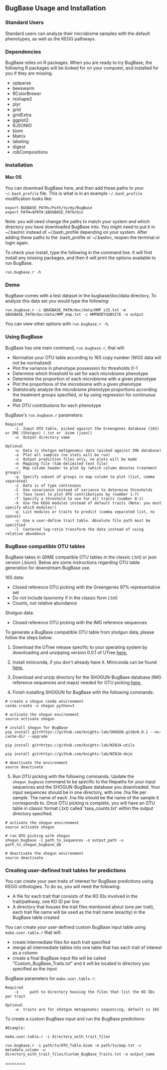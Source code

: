 ## BugBase Usage and Installation

### Standard Users
Standard users can analyze their microbiome samples with the default phenotypes, as well as the KEGG pathways. 

### Dependencies

BugBase relies on R packages. When you are ready to try BugBase, the following R packages will be looked for on your computer, and installed for you if they are missing.

* optparse
* beeswarm
* RColorBrewer
* reshape2
* plyr
* grid
* gridExtra
* ggplot2
* RJSONIO
* biom
* Matrix
* labeling
* digest
* robCompositions

### Installation
#### Mac OS
You can download BugBase here, and then add these paths to your `~/.bash_profile` file. This is what is in an example `~/.bash_profile` modification looks like:

```
export BUGBASE_PATH=/Path/to/my/BugBase
export PATH=$PATH:$BUGBASE_PATH/bin
```

Note: you will need change the paths to match your system and which directory you have downloaded BugBase into. You might need to put it in ~/.bashrc instead of ~/.bash_profile depending on your system. After adding these paths to the .bash_profile or ~/.bashrc, reopen the terminal or login again.

To check your install, type the following in the command line.  It will first install any missing packages, and then it will print the options available to run BugBase.

```
run.bugbase.r -h 
```

### Demo
BugBase comes with a test dataset in the bugbase/doc/data directory. To analyze this data set you would type the following:

```
run.bugbase.r -i $BUGBASE_PATH/doc/data/HMP_s15.txt -m $BUGBASE_PATH/doc/data/HMP_map.txt -c HMPBODYSUBSITE -o output
```

You can view other options with `run.bugbase.r -h`.

### Using BugBase 

BugBase has one main command, `run.bugbase.r`, that will:
-	Normalize your OTU table according to 16S copy number (WGS data will not be normalized)
-	Plot the variance in phenotype possession for thresholds 0-1
-	Determine which threshold to set for each microbiome phenotype
-	Determine the proportion of each microbiome with a given phenotype
-	Plot the proportions of the microbiome with a given phenotype
-	Statistically analyze the microbiome phenotype proportions according the treatment groups specified, or by using regression for continuous data
-	Plot OTU contributions for each phenotype

BugBase's `run.bugbase.r` parameters:
```
Required
	-i	Input OTU table, picked against the Greengenes database (16S) or IMG (Shotgun) (.txt or .biom (json))
	-o	Output directory name
	
Optional
	-w	Data is shotgun metagenomic data (picked against IMG database)
	-a 	Plot all samples (no stats will be run)
	-x	Output prediction files only, no plots will be made
	-m	Mapping file (tab-delimited text file)
	-c	Map column header to plot by (which column denotes treatment groups)
	-g 	Specify subset of groups in map column to plot (list, comma separated)
	-z 	Data is of type continuous 
	-C 	Use covariance instead of variance to determine thresholds
	-t	Taxa level to plot OTU contributions by (number 1-7)
	-T 	Specify a threshold to use for all traits (number 0-1)
	-k 	Use the KEGG modules instead of default traits (Note: you must specify which modules!)
	-p 	List modules or traits to predict (comma separated list, no spaces)
	-u	Use a user-define trait table. Absolute file path must be specified
	-l 	Centered log-ratio transform the data instead of using relative abundance
```

### BugBase compatible OTU tables

BugBase takes in QIIME compatible OTU tables in the classic (.txt) or json version (.biom).  Below are some instructions regarding OTU table generation for downstream BugBase use.

16S data:
- Closed reference OTU picking with the Greengenes 97% representative set
- Do not include taxonomy if in the classic form (.txt)
- Counts, not relative abundance

Shotgun data:
- Closed reference OTU picking with the IMG reference sequences

To generate a BugBase compatible OTU table from shotgun data, please follow the steps below:

1. Download the UTree release specific to your operating system by downloading and unzipping version 0.0.1 of UTree [here.](https://github.com/knights-lab/UTree/releases/tag/v0.0.1 "UTree")
2. Install miniconda, if you don't already have it. Miniconda can be found [here.](https://conda.io/miniconda.html "miniconda")
3. Download and unzip directory for the SHOGUN-BugBase database (IMG reference sequences and maps) needed for OTU picking [here.](https://drive.google.com/open?id=0ByVmiknyDGaiM3M0dDBJMkZuZDg "shogun-bugbase-db") 

4. Finish installing SHOGUN for BugBase with the following commands:
```
# create a shogun conda environment
conda create -n shogun python=3   

# activate the shogun environment
source activate shogun 

# install shogun for BugBase
pip install git+https://github.com/knights-lab/SHOGUN.git@v0.0.1 --no-cache-dir --upgrade

pip install git+https://github.com/knights-lab/NINJA-utils

pip install git+https://github.com/knights-lab/NINJA-dojo

# deactivate the environment
source deactivate
```

5. Run OTU picking with the following commands.  Update the `shogun_bugbase` command to be specific to the filepaths for your input sequences and the SHOGUN-BugBase database you downloaded.  Your input sequences should be in one directory, with one .fna file per sample. The name of each .fna file should be the name of the sample it corresponds to. Once OTU picking is complete, you will have an OTU table in classic format (.txt) called 'taxa_counts.txt' within the output directory specified.
```
# activate the shogun environment
source activate shogun 

# run OTU picking with shogun
shogun_bugbase -i path_to_sequences -o output_path -u path_to_shogun_bugbase_db

# deactivate the shogun environment
source deactivate
```

### Creating user-defined trait tables for predictions

You can create your own traits of interest for BugBase predictions using KEGG orthologies.  To do so, you will need the following:

- A file for each trait that consists of the KO IDs involved in the trait/pathway, one KO ID per line
- A directory that houses the trait files mentioned about (one per trait), each trait file name will be used as the trait name (exactly) in the BugBase table created

You can create your user-defined custom BugBase input table using `make.user.table.r` that will:
- create intermediate files for each trait specified
- merge all intermediate tables into one table that has each trait of interest as a column
- create a final BugBase input file will be called "Custom_BugBase_Traits.txt" and it will be located in directory you specified as the input

BugBase parameters for `make.user.table.r`:
```
Required
	-i     path to directory housing the files that list the KO IDs per trait
	
Optional
	-w	traits are for shotgun metagenomic sequencing, default is 16S
```

To create a custom BugBase input and run the BugBase predictions:

```
#Example:

make.user.table.r -i directory_with_trait_files

run.bugbase.r -i path/to/OTU_Table.biom -m path/to/map.txt -c metadata_column -u directory_with_trait_files/Custom_BugBase_Traits.txt -o output_name

```

=======
